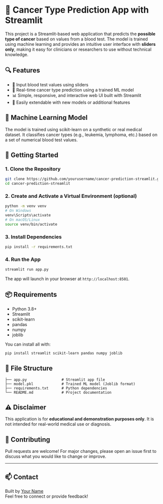 
# 🧬 Cancer Type Prediction App with Streamlit

This project is a Streamlit-based web application that predicts the **possible type of cancer** based on values from a blood test. The model is trained using machine learning and provides an intuitive user interface with **sliders only**, making it easy for clinicians or researchers to use without technical knowledge.

## 🔍 Features

- 🔢 Input blood test values using sliders
- 🤖 Real-time cancer type prediction using a trained ML model
- 📊 Simple, responsive, and interactive web UI built with Streamlit
- 📁 Easily extendable with new models or additional features

## 🧠 Machine Learning Model

The model is trained using scikit-learn on a synthetic or real medical dataset. It classifies cancer types (e.g., leukemia, lymphoma, etc.) based on a set of numerical blood test values.

## 🚀 Getting Started

### 1. Clone the Repository
```bash
git clone https://github.com/yourusername/cancer-prediction-streamlit.git
cd cancer-prediction-streamlit
```

### 2. Create and Activate a Virtual Environment (optional)
```bash
python -m venv venv
# On Windows
venv\Scripts\activate
# On macOS/Linux
source venv/bin/activate
```

### 3. Install Dependencies
```bash
pip install -r requirements.txt
```

### 4. Run the App
```bash
streamlit run app.py
```

The app will launch in your browser at `http://localhost:8501`.

## 📦 Requirements

- Python 3.8+
- Streamlit
- scikit-learn
- pandas
- numpy
- joblib

You can install all with:

```bash
pip install streamlit scikit-learn pandas numpy joblib
```

## 📁 File Structure

```
├── app.py                # Streamlit app file
├── model.pkl             # Trained ML model (Joblib format)
├── requirements.txt      # Python dependencies
└── README.md             # Project documentation
```

## ⚠️ Disclaimer

This application is for **educational and demonstration purposes only**. It is not intended for real-world medical use or diagnosis.

## 🙌 Contributing

Pull requests are welcome! For major changes, please open an issue first to discuss what you would like to change or improve.

---

## 📫 Contact

Built by [Your Name](https://www.linkedin.com/in/yourprofile)  
Feel free to connect or provide feedback!
